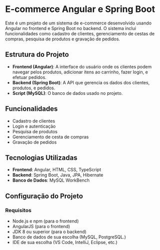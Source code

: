 # E-commerce Angular e Spring Boot

Este é um projeto de um sistema de e-commerce desenvolvido usando Angular no frontend e Spring Boot no backend. O sistema inclui funcionalidades como cadastro de clientes, gerenciamento de cestas de compras, pesquisa de produtos e gravação de pedidos.

## Estrutura do Projeto

- **Frontend (Angular)**: A interface do usuário onde os clientes podem navegar pelos produtos, adicionar itens ao carrinho, fazer login, e efetuar pedidos.
- **Backend (Spring Boot)**: A API que gerencia os dados dos clientes, produtos, e pedidos. 
- **Script (MySQL)**: O banco de dados usado no projeto.
## Funcionalidades

- Cadastro de clientes
- Login e autenticação
- Pesquisa de produtos
- Gerenciamento de cesta de compras
- Gravação de pedidos

## Tecnologias Utilizadas

- **Frontend**: Angular, HTML, CSS, TypeScript
- **Backend**: Spring Boot, Java, JPA, Hibernate
- **Banco de Dados**: MySQL WorkBench

## Configuração do Projeto

### Requisitos

- Node.js e npm (para o frontend)
- AngularJS (para o frontend)
- JDK 8 ou superior (para o backend)
- Banco de dados de sua escolha (MySQL, PostgreSQL.)
- IDE de sua escolha (VS Code, IntelliJ, Eclipse, etc.)
